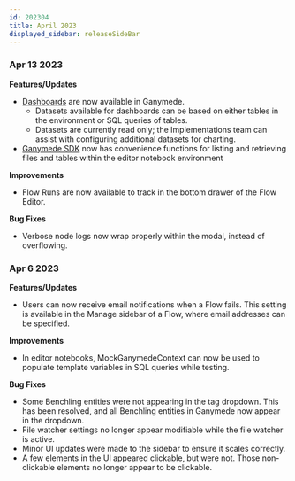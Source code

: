 ```yaml
---
id: 202304
title: April 2023
displayed_sidebar: releaseSideBar
---
```


### Apr 13 2023

**Features/Updates**
- [Dashboards](../Dashboards.mdx) are now available in Ganymede. 
  - Datasets available for dashboards can be based on either tables in the environment or SQL queries of tables.  
  - Datasets are currently read only; the Implementations team can assist with configuring additional datasets for charting.
- [Ganymede SDK](../NodeEditorFunctions.mdx) now has convenience functions for listing and retrieving files and tables within the editor notebook environment

**Improvements**
- Flow Runs are now available to track in the bottom drawer of the Flow Editor.

**Bug Fixes**
- Verbose node logs now wrap properly within the modal, instead of overflowing.

### Apr 6 2023

**Features/Updates**
- Users can now receive email notifications when a Flow fails. This setting is available in the Manage sidebar of a Flow, where email addresses can be specified.

**Improvements**
- In editor notebooks, MockGanymedeContext can now be used to populate template variables in SQL queries while testing.

**Bug Fixes**
- Some Benchling entities were not appearing in the tag dropdown. This has been resolved, and all Benchling entities in Ganymede now appear in the dropdown.
- File watcher settings no longer appear modifiable while the file watcher is active.
- Minor UI updates were made to the sidebar to ensure it scales correctly.
- A few elements in the UI appeared clickable, but were not. Those non-clickable elements no longer appear to be clickable.

